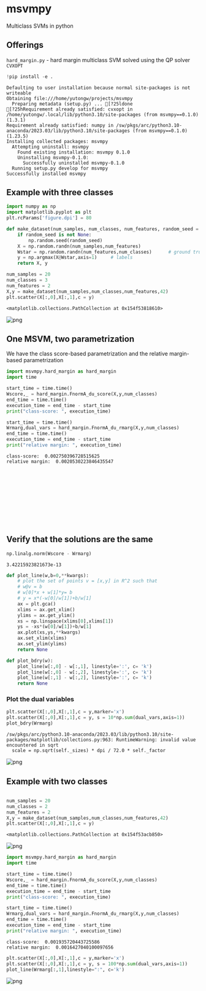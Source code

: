 # msvmpy

Multiclass SVMs in python

## Offerings

`hard_margin.py` - hard margin multiclass SVM solved using the QP solver `CVXOPT`


```python
!pip install -e .
```

    Defaulting to user installation because normal site-packages is not writeable
    Obtaining file:///home/yutongw/projects/msvmpy
      Preparing metadata (setup.py) ... [?25ldone
    [?25hRequirement already satisfied: cvxopt in /home/yutongw/.local/lib/python3.10/site-packages (from msvmpy==0.1.0) (1.3.1)
    Requirement already satisfied: numpy in /sw/pkgs/arc/python3.10-anaconda/2023.03/lib/python3.10/site-packages (from msvmpy==0.1.0) (1.23.5)
    Installing collected packages: msvmpy
      Attempting uninstall: msvmpy
        Found existing installation: msvmpy 0.1.0
        Uninstalling msvmpy-0.1.0:
          Successfully uninstalled msvmpy-0.1.0
      Running setup.py develop for msvmpy
    Successfully installed msvmpy


## Example with three classes


```python
import numpy as np
import matplotlib.pyplot as plt
plt.rcParams['figure.dpi'] = 80

def make_dataset(num_samples, num_classes, num_features, random_seed = None):
    if random_seed is not None:
        np.random.seed(random_seed)
    X = np.random.randn(num_samples,num_features)
    Wstar = np.random.randn(num_features,num_classes)      # ground truth classifier
    y = np.argmax(X@Wstar,axis=1)     # labels
    return X, y

num_samples = 20
num_classes = 3
num_features = 2
X,y = make_dataset(num_samples,num_classes,num_features,42)
plt.scatter(X[:,0],X[:,1],c = y)
```




    <matplotlib.collections.PathCollection at 0x154f53818610>




    
![png](README_files/README_3_1.png)
    


## One MSVM, two parametrization

We have the class score-based parametrization and the relative margin-based parametrization


```python
import msvmpy.hard_margin as hard_margin
import time

start_time = time.time()
Wscore,_ = hard_margin.FnormA_du_score(X,y,num_classes)
end_time = time.time()
execution_time = end_time - start_time
print("class-score: ", execution_time)

start_time = time.time()
Wrmarg,dual_vars = hard_margin.FnormA_du_rmarg(X,y,num_classes)
end_time = time.time()
execution_time = end_time - start_time
print("relative margin: ", execution_time)
```

    class-score:  0.002750396728515625
    relative margin:  0.0020530223846435547



```python

```


```python

```


```python

```


```python

```


```python

```


```python

```


```python

```


```python

```


```python

```


```python

```


```python

```

## Verify that the solutions are the same


```python
np.linalg.norm(Wscore - Wrmarg)
```




    3.42215923821673e-13




```python
def plot_line(w,b=0,**kwargs):
    # plot the set of points v = [x,y] in R^2 such that
    # w@v = b
    # w[0]*x + w[1]*y= b
    # y = x*(-w[0]/w[1])+b/w[1]
    ax = plt.gca()
    xlims = ax.get_xlim()
    ylims = ax.get_ylim()
    xs = np.linspace(xlims[0],xlims[1])
    ys = -xs*(w[0]/w[1])+b/w[1]
    ax.plot(xs,ys,**kwargs)
    ax.set_xlim(xlims)
    ax.set_ylim(ylims)
    return None

def plot_bdry(w):
    plot_line(w[:,0] - w[:,1], linestyle=':', c= 'k')
    plot_line(w[:,0] - w[:,2], linestyle=':', c= 'k')
    plot_line(w[:,1] - w[:,2], linestyle=':', c= 'k')
    return None
```

### Plot the dual variables


```python
plt.scatter(X[:,0],X[:,1],c = y,marker='x')
plt.scatter(X[:,0],X[:,1],c = y, s = 10*np.sum(dual_vars,axis=1))
plot_bdry(Wrmarg)
```

    /sw/pkgs/arc/python3.10-anaconda/2023.03/lib/python3.10/site-packages/matplotlib/collections.py:963: RuntimeWarning: invalid value encountered in sqrt
      scale = np.sqrt(self._sizes) * dpi / 72.0 * self._factor



    
![png](README_files/README_21_1.png)
    


## Example with two classes


```python

num_samples = 20
num_classes = 2
num_features = 2
X,y = make_dataset(num_samples,num_classes,num_features,42)
plt.scatter(X[:,0],X[:,1],c = y)
```




    <matplotlib.collections.PathCollection at 0x154f53acb850>




    
![png](README_files/README_23_1.png)
    



```python
import msvmpy.hard_margin as hard_margin
import time

start_time = time.time()
Wscore,_ = hard_margin.FnormA_du_score(X,y,num_classes)
end_time = time.time()
execution_time = end_time - start_time
print("class-score: ", execution_time)

start_time = time.time()
Wrmarg,dual_vars = hard_margin.FnormA_du_rmarg(X,y,num_classes)
end_time = time.time()
execution_time = end_time - start_time
print("relative margin: ", execution_time)
```

    class-score:  0.001935720443725586
    relative margin:  0.0016427040100097656



```python
plt.scatter(X[:,0],X[:,1],c = y,marker='x')
plt.scatter(X[:,0],X[:,1],c = y, s = 100*np.sum(dual_vars,axis=1))
plot_line(Wrmarg[:,1],linestyle=":", c='k')
```


    
![png](README_files/README_25_0.png)
    



```python

```

